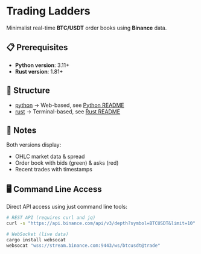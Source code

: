 # Trading Ladders  

Minimalist real-time **BTC/USDT** order books using **Binance** data.  

## 📋 Prerequisites
- **Python version**: 3.11+
- **Rust version**: 1.81+

## 📂 Structure  

- [python](/python) → Web-based, see [Python README](/python/README.md)
- [rust](/rust) → Terminal-based, see [Rust README](/rust/README.md)

## 📌 Notes  

Both versions display:  
- OHLC market data & spread  
- Order book with bids (green) & asks (red)  
- Recent trades with timestamps  

## 🖥️ Command Line Access

Direct API access using just command line tools:

```bash
# REST API (requires curl and jq)
curl -s "https://api.binance.com/api/v3/depth?symbol=BTCUSDT&limit=10" | jq

# WebSocket (live data)
cargo install websocat
websocat "wss://stream.binance.com:9443/ws/btcusdt@trade"
```
